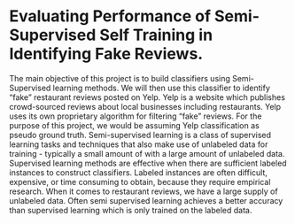 # Evaluating Performance of Semi-Supervised Self Training in Identifying Fake Reviews.

The main objective of this project is to build classifiers using Semi-Supervised learning methods. We will then use this classifier to identify “fake” restaurant reviews posted on Yelp. Yelp is a website which publishes crowd-sourced reviews about local businesses including restaurants. Yelp uses its own proprietary algorithm for filtering “fake” reviews. For the purpose of this project, we would be assuming Yelp classification as pseudo ground truth. Semi-supervised learning is a class of supervised learning tasks and techniques that also make use of unlabeled data for training - typically a small amount of with a large amount of unlabeled data. Supervised learning methods are effective when there are sufficient labeled instances to construct classifiers. Labeled instances are often difficult, expensive, or time consuming to obtain, because they require empirical research. When it comes to restaurant reviews, we have a large supply of unlabeled data. Often semi supervised learning achieves a better accuracy than supervised learning which is only trained on the labeled data.
